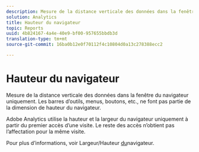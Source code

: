 ```yaml
---
description: Mesure de la distance verticale des données dans la fenêtre du navigateur uniquement. Les barres d’outils, menus, boutons, etc., ne font pas partie de la dimension de hauteur du navigateur.
solution: Analytics
title: Hauteur du navigateur
topic: Reports
uuid: 4b824167-4a4e-40e9-bf00-957655bbdb3d
translation-type: tm+mt
source-git-commit: 16ba0b12e0f70112f4c10804d0a13c278388ecc2

---
```



# Hauteur du navigateur

Mesure de la distance verticale des données dans la fenêtre du navigateur uniquement. Les barres d’outils, menus, boutons, etc., ne font pas partie de la dimension de hauteur du navigateur.

Adobe Analytics utilise la hauteur et la largeur du navigateur uniquement à partir du premier accès d’une visite. Le reste des accès n’obtient pas l’affectation pour la même visite.

Pour plus d’informations, voir Largeur/Hauteur [du](/help/components/c-variables/dimensionslist/browser-width.md)navigateur.

